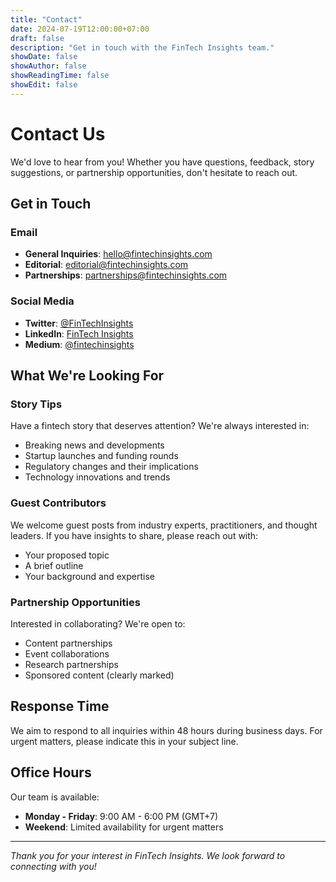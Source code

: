```yaml
---
title: "Contact"
date: 2024-07-19T12:00:00+07:00
draft: false
description: "Get in touch with the FinTech Insights team."
showDate: false
showAuthor: false
showReadingTime: false
showEdit: false
---
```


# Contact Us

We'd love to hear from you! Whether you have questions, feedback, story suggestions, or partnership opportunities, don't hesitate to reach out.

## Get in Touch

### Email
- **General Inquiries**: hello@fintechinsights.com
- **Editorial**: editorial@fintechinsights.com
- **Partnerships**: partnerships@fintechinsights.com

### Social Media
- **Twitter**: [@FinTechInsights](https://twitter.com/fintechinsights)
- **LinkedIn**: [FinTech Insights](https://linkedin.com/company/fintechinsights)
- **Medium**: [@fintechinsights](https://medium.com/@fintechinsights)

## What We're Looking For

### Story Tips
Have a fintech story that deserves attention? We're always interested in:
- Breaking news and developments
- Startup launches and funding rounds
- Regulatory changes and their implications
- Technology innovations and trends

### Guest Contributors
We welcome guest posts from industry experts, practitioners, and thought leaders. If you have insights to share, please reach out with:
- Your proposed topic
- A brief outline
- Your background and expertise

### Partnership Opportunities
Interested in collaborating? We're open to:
- Content partnerships
- Event collaborations
- Research partnerships
- Sponsored content (clearly marked)

## Response Time

We aim to respond to all inquiries within 48 hours during business days. For urgent matters, please indicate this in your subject line.

## Office Hours

Our team is available:
- **Monday - Friday**: 9:00 AM - 6:00 PM (GMT+7)
- **Weekend**: Limited availability for urgent matters

---

*Thank you for your interest in FinTech Insights. We look forward to connecting with you!*
